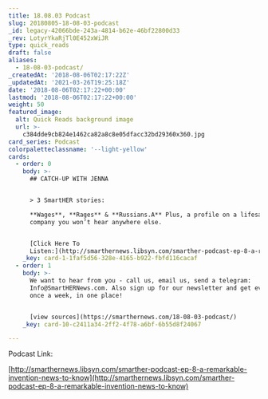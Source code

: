 ```yaml
---
title: 18.08.03 Podcast
slug: 20180805-18-08-03-podcast
_id: legacy-42066bde-243a-4814-b62e-46bf22800d33
_rev: LotyrYkaRjTl0E452xWiJR
type: quick_reads
draft: false
aliases:
  - 18-08-03-podcast/
_createdAt: '2018-08-06T02:17:22Z'
_updatedAt: '2021-03-26T19:25:18Z'
date: '2018-08-06T02:17:22+00:00'
lastmod: '2018-08-06T02:17:22+00:00'
weight: 50
featured_image:
  alt: Quick Reads background image
  url: >-
    c384dde9cb824e1462ca82a8c8e05dfacc32bd29360x360.jpg
card_series: Podcast
colorpaletteclassname: '--light-yellow'
cards:
  - order: 0
    body: >-
      ## CATCH-UP WITH JENNA


      > 3 SmartHER stories:  

      **Wages**, **Rages** & **Russians.A** Plus, a profile on a lifesaving
      company you won’t hear anywhere else.


      [Click Here To
      Listen:](http://smarthernews.libsyn.com/smarther-podcast-ep-8-a-remarkable-invention-news-to-know)
    _key: card-1-1faf5d56-328e-4165-b922-fbfd116cacaf
  - order: 1
    body: >-
      We want to hear from you - call us, email us, send a telegram:
      Info@SmartHERNews.com. Also sign up for our newsletter and get everything,
      once a week, in one place!


      [view sources](https://smarthernews.com/18-08-03-podcast/)
    _key: card-10-c2411a34-2ff2-4f78-a6bf-6b55d8f24067

---
```

Podcast Link:

[http://smarthernews.libsyn.com/smarther-podcast-ep-8-a-remarkable-invention-news-to-know](http://smarthernews.libsyn.com/smarther-podcast-ep-8-a-remarkable-invention-news-to-know)